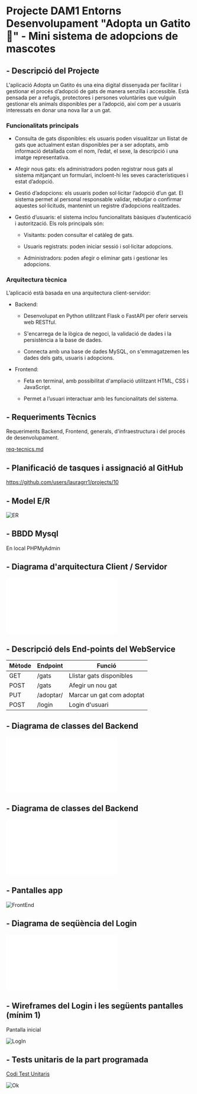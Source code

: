 # Projecte DAM1 Entorns Desenvolupament "Adopta un Gatito 🐾" - Mini sistema de adopcions de mascotes

## - Descripció del Projecte

L'aplicació Adopta un Gatito és una eina digital dissenyada per facilitar i gestionar el procés d’adopció de gats de manera senzilla i accessible. Està pensada per a refugis, protectores i persones voluntàries que vulguin gestionar els animals disponibles per a l’adopció, així com per a usuaris interessats en donar una nova llar a un gat.

### Funcionalitats principals
 - Consulta de gats disponibles: els usuaris poden visualitzar un llistat de gats que actualment estan disponibles per a ser adoptats, amb informació detallada com el nom, l’edat, el sexe, la descripció i una imatge representativa.

 - Afegir nous gats: els administradors poden registrar nous gats al sistema mitjançant un formulari, incloent-hi les seves característiques i estat d’adopció.

 - Gestió d’adopcions: els usuaris poden sol·licitar l’adopció d’un gat. El sistema permet al personal responsable validar, rebutjar o confirmar aquestes sol·licituds, mantenint un registre d’adopcions realitzades.

 - Gestió d’usuaris: el sistema inclou funcionalitats bàsiques d’autenticació i autorització. Els rols principals són:

    - Visitants: poden consultar el catàleg de gats.

    - Usuaris registrats: poden iniciar sessió i sol·licitar adopcions.

    - Administradors: poden afegir o eliminar gats i gestionar les adopcions.

### Arquitectura tècnica
L’aplicació està basada en una arquitectura client-servidor:

 - Backend:

    - Desenvolupat en Python utilitzant Flask o FastAPI per oferir serveis web RESTful.

    - S'encarrega de la lògica de negoci, la validació de dades i la persistència a la base de dades.

    - Connecta amb una base de dades MySQL, on s'emmagatzemen les dades dels gats, usuaris i adopcions.

- Frontend:

    - Feta en terminal, amb possibilitat d'ampliació utilitzant HTML, CSS i JavaScript.

    - Permet a l’usuari interactuar amb les funcionalitats del sistema.

## - Requeriments Tècnics

Requeriments Backend, Frontend, generals, d'infraestructura i del procés de desenvolupament.

[req-tecnics.md](req-tecnics.md)

## - Planificació de tasques i assignació al GitHub 

https://github.com/users/lauragrr1/projects/10 

## - Model E/R

![ER](entitat_relacio.png)

## - BBDD Mysql

En local PHPMyAdmin

## - Diagrama d'arquitectura Client / Servidor

![Diagrama d'arquitectura](diagramaArquitectura.mmd)

## - Descripció dels End-points del WebService

| Mètode  |	Endpoint  |	Funció  |
| -------- | -------- | -------- | 
| GET  |	/gats  |	Llistar gats disponibles |
| POST |	/gats	| Afegir un nou gat |
| PUT	| /adoptar/<id>	 |Marcar un gat com adoptat |
| POST	 | /login	 |Login d'usuari |

## - Diagrama de classes del Backend

![BackEnd](backEnd.mmd)

## - Diagrama de classes del Backend

![FrontEnd](frontEnd.mmd)

## - Pantalles app

![FrontEnd](frontEnd.PNG)

## - Diagrama de seqüència del Login

![Sequencia](sequencia.mmd)

## - Wireframes del Login i les següents pantalles (mínim 1)

Pantalla inicial

![LogIn](<login (1).png>)


## - Tests unitaris de la part programada

[Codi Test Unitaris](App/test_app.py)

![Ok](testuni.png)
